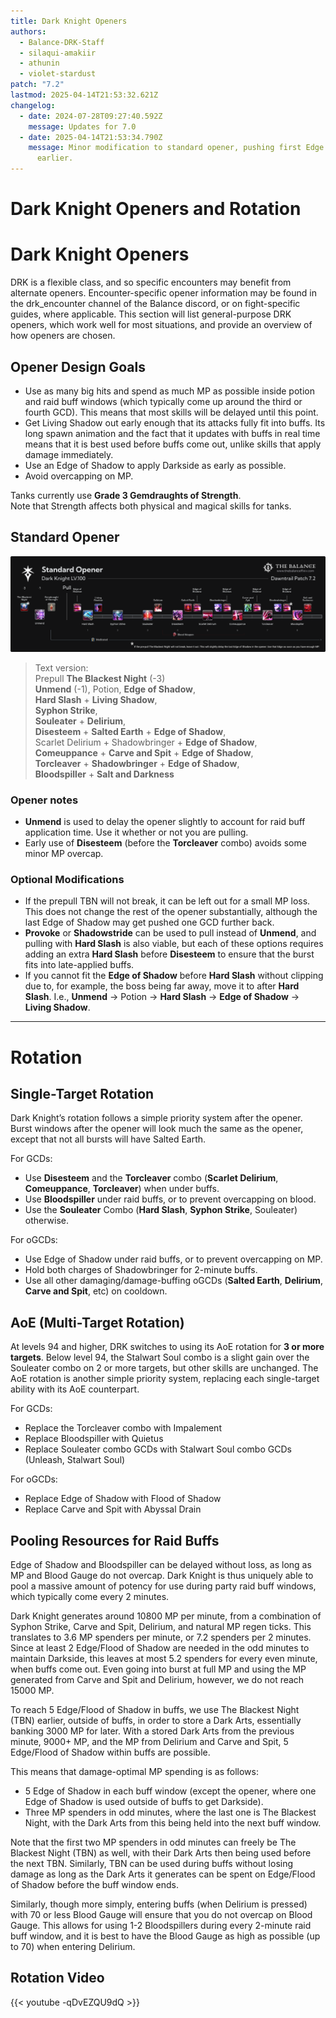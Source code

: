 ```yaml
---
title: Dark Knight Openers
authors:
  - Balance-DRK-Staff
  - silaqui-amakiir
  - athunin
  - violet-stardust
patch: "7.2"
lastmod: 2025-04-14T21:53:32.621Z
changelog:
  - date: 2024-07-28T09:27:40.592Z
    message: Updates for 7.0
  - date: 2025-04-14T21:53:34.790Z
    message: Minor modification to standard opener, pushing first Edge of Shadow
      earlier.
---
```

# Dark Knight Openers and Rotation

# Dark Knight Openers

DRK is a flexible class, and so specific encounters may benefit from alternate openers.
Encounter-specific opener information may be found in the drk_encounter channel of the Balance discord, or on fight-specific guides, where applicable.
This section will list general-purpose DRK openers, which work well for most situations, and provide an overview of how openers are chosen.

## Opener Design Goals
* Use as many big hits and spend as much MP as possible inside potion and raid buff windows (which typically come up around the third or fourth GCD). This means that most skills will be delayed until this point.
* Get Living Shadow out early enough that its attacks fully fit into buffs. Its long spawn animation and the fact that it updates with buffs in real time means that it is best used before buffs come out, unlike skills that apply damage immediately.
* Use an Edge of Shadow to apply Darkside as early as possible.
* Avoid overcapping on MP.


Tanks currently use **Grade 3 Gemdraughts of Strength**.
<br>Note that Strength affects both physical and magical skills for tanks.

## Standard Opener

![7.2 Standard Dark Knight Opener](/img/drk_opener_7_2.png "Standard")

> Text version: <br/>
> Prepull **The Blackest Night** (-3) <br/> 
> **Unmend** (-1), Potion, **Edge of Shadow**, <br/> 
> **Hard Slash** + **Living Shadow**, <br/>
> **Syphon Strike**, <br/>
> **Souleater** + **Delirium**, <br/>
> **Disesteem** + **Salted Earth** + **Edge of Shadow**, <br/>
> Scarlet Delirium + Shadowbringer + **Edge of Shadow**, <br/>
> **Comeuppance** + **Carve and Spit** + **Edge of Shadow**, <br/>
> **Torcleaver** + **Shadowbringer** + **Edge of Shadow**, <br/>
> **Bloodspiller** + **Salt and Darkness**

### Opener notes
* **Unmend** is used to delay the opener slightly to account for raid buff application time. Use it whether or not you are pulling.
* Early use of **Disesteem** (before the **Torcleaver** combo) avoids some minor MP overcap.

### Optional Modifications
* If the prepull TBN will not break, it can be left out for a small MP loss. This does not change the rest of the opener substantially, although the last Edge of Shadow may get pushed one GCD further back.
* **Provoke** or **Shadowstride** can be used to pull instead of **Unmend**, and pulling with **Hard Slash** is also viable, but each of these options requires adding an extra **Hard Slash** before **Disesteem** to ensure that the burst fits into late-applied buffs.
* If you cannot fit the **Edge of Shadow** before **Hard Slash** without clipping due to, for example, the boss being far away, move it to after **Hard Slash**. I.e., **Unmend** -> Potion -> **Hard Slash** -> **Edge of Shadow** -> **Living Shadow**.

- - -

# Rotation

## Single-Target Rotation

Dark Knight’s rotation follows a simple priority system after the opener.
Burst windows after the opener will look much the same as the opener, except that not all bursts will have Salted Earth.

For GCDs:
* Use **Disesteem** and the **Torcleaver** combo (**Scarlet Delirium**, **Comeuppance**, **Torcleaver**) when under buffs.
* Use **Bloodspiller** under raid buffs, or to prevent overcapping on blood.
* Use the **Souleater** Combo (**Hard Slash**, **Syphon Strike**, Souleater) otherwise.

For oGCDs:
* Use Edge of Shadow under raid buffs, or to prevent overcapping on MP.
* Hold both charges of Shadowbringer for 2-minute buffs.
* Use all other damaging/damage-buffing oGCDs (**Salted Earth**, **Delirium**, **Carve and Spit**, etc) on cooldown.

## AoE (Multi-Target Rotation)

At levels 94 and higher, DRK switches to using its AoE rotation for **3 or more targets**. Below level 94, the Stalwart Soul combo is a slight gain over the Souleater combo on 2 or more targets, but other skills are unchanged.
The AoE rotation is another simple priority system, replacing each single-target ability with its AoE counterpart.

For GCDs:
* Replace the Torcleaver combo with Impalement
* Replace Bloodspiller with Quietus
* Replace Souleater combo GCDs with Stalwart Soul combo GCDs (Unleash, Stalwart Soul)

For oGCDs:
* Replace Edge of Shadow with Flood of Shadow
* Replace Carve and Spit with Abyssal Drain


## Pooling Resources for Raid Buffs

Edge of Shadow and Bloodspiller can be delayed without loss, as long as MP and Blood Gauge do not overcap. Dark Knight is thus uniquely able to pool a massive amount of potency for use during party raid buff windows, which typically come every 2 minutes.

Dark Knight generates around 10800 MP per minute, from a combination of Syphon Strike, Carve and Spit, Delirium, and natural MP regen ticks.
This translates to 3.6 MP spenders per minute, or 7.2 spenders per 2 minutes.
Since at least 2 Edge/Flood of Shadow are needed in the odd minutes to maintain Darkside, this leaves at most 5.2 spenders for every even minute, when buffs come out.
Even going into burst at full MP and using the MP generated from Carve and Spit and Delirium, however, we do not reach 15000 MP.

To reach 5 Edge/Flood of Shadow in buffs, we use The Blackest Night (TBN) earlier, outside of buffs, in order to store a Dark Arts, essentially banking 3000 MP for later.
With a stored Dark Arts from the previous minute, 9000+ MP, and the MP from Delirium and Carve and Spit, 5 Edge/Flood of Shadow within buffs are possible.

This means that damage-optimal MP spending is as follows:
* 5 Edge of Shadow in each buff window (except the opener, where one Edge of Shadow is used outside of buffs to get Darkside).
* Three MP spenders in odd minutes, where the last one is The Blackest Night, with the Dark Arts from this being held into the next buff window.

Note that the first two MP spenders in odd minutes can freely be The Blackest Night (TBN) as well, with their Dark Arts then being used before the next TBN.
Similarly, TBN can be used during buffs without losing damage as long as the Dark Arts it generates can be spent on Edge/Flood of Shadow before the buff window ends.

Similarly, though more simply, entering buffs (when Delirium is pressed) with 70 or less Blood Gauge will ensure that you do not overcap on Blood Gauge.
This allows for using 1-2 Bloodspillers during every 2-minute raid buff window, and it is best to have the Blood Gauge as high as possible (up to 70) when entering Delirium.

## Rotation Video

{{< youtube -qDvEZQU9dQ >}}
